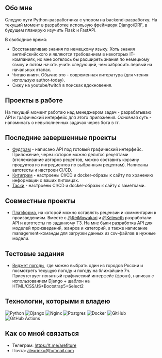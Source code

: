 ## Обо мне
Следую пути Python-разработчика с упором на backend-разработку. На текущий момент в разработке использую фреймворк Django/DRF, в будущем планирую изучить Flask и FastAPI.

В свободное время:
- Восстанавливаю знания по немецкому языку. Хоть знания английскийского и являются требованием в некоторых IT-компаниях, но мне хотелось бы расширеть знания по немецкому языку и потом начать учить следующий, чем забросить первый на начальных этапах.
- Читаю книги. Обычно это - современная литература (для чтения использую author-today).
- Сижу на youtube/twitch в поисках вдохновения.

## Проекты в работе
На текущий момент работаю над менеджером задач - разрабатываю API и графический интерфейс для этого приложения. Основная суть - напоминать о невыполненных задачах через бота в тг.

## Последние завершенные проекты
- [Фудграм](https://github.com/arefiture/foodgram) - написано API под готовый графический интерфейс. Приложение, через которое можно делится рецептами (отслеживание авторов рецептов, можно составить корзину продуктов из ингредиентов по выбранным рецептам). Написаны автотесты и настроен CI/CD.
- [Китиграм](https://github.com/arefiture/kittygram_final) - настроены CI/CD и docker-образы к сайту по хранению информации о ваших питомцах.
- [Таски](https://github.com/arefiture/taski-docker) - настроены CI/CD и docker-образы к сайту с заметками.

## Совместные проекты
- [Платформа](https://github.com/ReiMowakari/api_yamdb), на которой можно оставлять рецензии и комментарии к произведениям. Вместе с [@ReiMowakari](https://github.com/ReiMowakari) и [@Keleseth](https://github.com/Keleseth) разработали API и автотесты по заданному ТЗ. На мне были разработка API для моделей произведений, жанров и категорий, а также написание management-команды для загрузки данных из csv-файлов в нужные модели.

## Тестовые задания

- [Виджет погоды](https://github.com/arefiture/test-o-komplex), где можно выбрать один из городов России и посмотреть текущую погоду и погоду на ближайшие 7ч. Присутствует понятный графический интерфейс (фронт), написан с использованием Django + шаблон на HTML/CSS/JS+Bootstrap5+Select2

## Технологии, которыми я владею
![Python](https://img.shields.io/badge/python-3670A0?style=for-the-badge&logo=python&logoColor=ffdd54)
![Django](https://img.shields.io/badge/django-092d1f?style=for-the-badge&logo=django&logoColor=white)
![Nginx](https://img.shields.io/badge/nginx-%23009639.svg?style=for-the-badge&logo=nginx&logoColor=white)
![Postgres](https://img.shields.io/badge/postgres-%23316192.svg?style=for-the-badge&logo=postgresql&logoColor=white) ![Docker](https://img.shields.io/badge/docker-%230db7ed.svg?style=for-the-badge&logo=docker&logoColor=white) ![GitHub](https://img.shields.io/badge/github-%23121011.svg?style=for-the-badge&logo=github&logoColor=white) ![GitHub Actions](https://img.shields.io/badge/github%20actions-%232671E5.svg?style=for-the-badge&logo=githubactions&logoColor=white)


## Как со мной связаться
- Телеграм: https://t.me/arefiture
- Почта: alexrinko@hotmail.com

<!--
**arefiture/arefiture** is a ✨ _special_ ✨ repository because its `README.md` (this file) appears on your GitHub profile.

Here are some ideas to get you started:

- 🔭 I’m currently working on ...
- 🌱 I’m currently learning ...
- 👯 I’m looking to collaborate on ...
- 🤔 I’m looking for help with ...
- 💬 Ask me about ...
- 📫 How to reach me: ...
- 😄 Pronouns: ...
- ⚡ Fun fact: ...
-->
